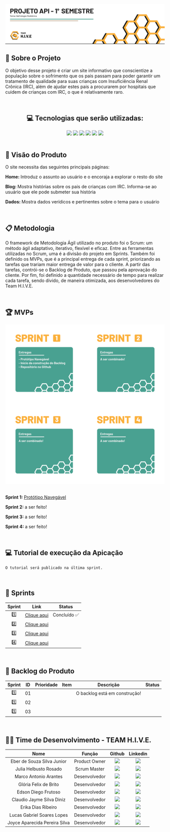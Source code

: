 <img src="card_introducao.png" alt="Card introdutório">

<br>

## 📖 Sobre o Projeto

O objetivo desse projeto é criar um site informativo que conscientize a população sobre o sofrimento que os pais passam para poder garantir um tratamento de qualidade para suas crianças com Insuficiência Renal Crônica (IRC), além de ajudar estes pais a procurarem por hospitais que cuidem de crianças com IRC, o que é relativamente raro.

<br>
<div align=center>
<h2>💻 Tecnologias que serão utilizadas:</h2>
<img src="https://img.shields.io/badge/Figma-F24E1E?style=for-the-badge&logo=figma&logoColor=white&color=F2A630"/>
<img src="https://img.shields.io/badge/HTML5-E34F26?style=for-the-badge&logo=html5&logoColor=white&color=F2A630"/>
<img src="https://img.shields.io/badge/CSS3-1572B6?style=for-the-badge&logo=css3&logoColor=white&color=F2A630"/>
<img src="https://img.shields.io/badge/JavaScript-323330?style=for-the-badge&logo=javascript&logoColor=white&color=F2A630"/>
<img src="https://img.shields.io/badge/Python-14354C?style=for-the-badge&logo=python&logoColor=white&color=F2A630"/>
<img src="https://img.shields.io/badge/Flask-000000?style=for-the-badge&logo=flask&logoColor=white&color=F2A630"/>
</div>

<br>

## 🔎 Visão do Produto

O site necessita das seguintes principais páginas:

<strong>Home: </strong>Introduz o assunto ao usuário e o encoraja a explorar o resto do site

<strong>Blog: </strong>Mostra histórias sobre os pais de crianças com IRC. Informa-se ao usuário que ele pode submeter sua história

<strong>Dados: </strong>Mostra dados verídicos e pertinentes sobre o tema para o usuário

<br>

## 📋 Metodologia

O framework de Metodologia Ágil utilizado no produto foi o Scrum: um método ágil adaptativo, iterativo, flexível e eficaz. Entre as ferramentas utilizadas no Scrum, uma é a divisão do projeto em Sprints. Também foi definido os MVPs, que é a principal entrega de cada sprint, priorizando as tarefas que trariam maior entrega de valor para o cliente. A partir das tarefas, contrói-se o Backlog de Produto, que passou pela aprovação do cliente. Por fim, foi definido a quantidade necessário de tempo para realizar cada tarefa, sendo divido, de maneira otimizada, aos desenvolvedores do Team H.I.V.E.

<br>

## 🏆 MVPs

<div align="center">
<img src="card_sprints.png" alt="Card das sprints" width=750px>
</div>

<br>

<strong>Sprint 1: </strong> [Protótipo Navegável](https://www.figma.com/proto/oAzPuq5XfHFBd72A0mbcSP/Site-Rim?type=design&node-id=1-2&t=F6lUhn9fDnYq07iA-0&scaling=min-zoom&page-id=0%3A1&starting-point-node-id=1%3A2)

<strong>Sprint 2: </strong> a ser feito!

<strong>Sprint 3: </strong> a ser feito!

<strong>Sprint 4: </strong> a ser feito!

<br>

## 💻 Tutorial de execução da Apicação

```
O tutorial será publicado na última sprint.
```

<br>

## 📅 Sprints

| Sprint | Link | Status | 
| :----: | :--------: | :----------: |
| 1️⃣ | [Clique aqui](/redirecionar-depois) | Concluído ✅ |
| 2️⃣ | [Clique aqui](/redirecionar-depois) |  |   
| 3️⃣ | [Clique aqui](/redirecionar-depois) |  |
| 4️⃣ | [Clique aqui](/redirecionar-depois) |  |

<br>

## 🌱 Backlog do Produto

| Sprint | ID | Prioridade | Item | Descrição | Status |
| :----: | :---: | :-----: | :-----: | :-------: | :---------:|
| 1️⃣ | 01 |  |  | O backlog está em construção!  |  |
| 1️⃣ | 02 |  |  |  |  |
| 1️⃣ | 03 |  |  |  |  |

<br>

## 👷🏻 Time de Desenvolvimento - TEAM H.I.V.E.

| Nome | Função | Github | Linkedin |
| :---------------: | :---------: | :---------------------: | :---------------------: |
|  Eber de Souza Silva Junior | Product Owner  | <a href="https://github.com/insira-github-aqui"><img src="https://img.shields.io/badge/GitHub-100000?style=for-the-badge&logo=github&logoColor=white"></a> | <a href="https://www.linkedin.com/insira-linkedin-aqui/"><img src="https://img.shields.io/badge/LinkedIn-0077B5?style=for-the-badge&logo=linkedin&logoColor=white"></a> |
| Julia Helbusto Rosado | Scrum Master | <a href="https://github.com/insira-github-aqui"><img src="https://img.shields.io/badge/GitHub-100000?style=for-the-badge&logo=github&logoColor=white"></a> | <a href="https://www.linkedin.com/insira-linkedin-aqui/"><img src="https://img.shields.io/badge/LinkedIn-0077B5?style=for-the-badge&logo=linkedin&logoColor=white"></a> |
| Marco Antonio Arantes | Desenvolvedor | <a href="https://github.com/insira-github-aqui"><img src="https://img.shields.io/badge/GitHub-100000?style=for-the-badge&logo=github&logoColor=white"></a> | <a href="https://www.linkedin.com/insira-linkedin-aqui/"><img src="https://img.shields.io/badge/LinkedIn-0077B5?style=for-the-badge&logo=linkedin&logoColor=white"></a> |
| Glória Felix de Brito | Desenvolvedor | <a href="https://github.com/insira-github-aqui"><img src="https://img.shields.io/badge/GitHub-100000?style=for-the-badge&logo=github&logoColor=white"></a> | <a href="https://www.linkedin.com/insira-linkedin-aqui/"><img src="https://img.shields.io/badge/LinkedIn-0077B5?style=for-the-badge&logo=linkedin&logoColor=white"></a> |
| Edson Diego Frutoso | Desenvolvedor | <a href="https://github.com/insira-github-aqui"><img src="https://img.shields.io/badge/GitHub-100000?style=for-the-badge&logo=github&logoColor=white"></a> | <a href="https://www.linkedin.com/insira-linkedin-aqui/"><img src="https://img.shields.io/badge/LinkedIn-0077B5?style=for-the-badge&logo=linkedin&logoColor=white"></a> |
| Claudio Jayme Silva Diniz | Desenvolvedor | <a href="https://github.com/insira-github-aqui"><img src="https://img.shields.io/badge/GitHub-100000?style=for-the-badge&logo=github&logoColor=white"></a> | <a href="https://www.linkedin.com/insira-linkedin-aqui/"><img src="https://img.shields.io/badge/LinkedIn-0077B5?style=for-the-badge&logo=linkedin&logoColor=white"></a> |
| Erika Dias Ribeiro | Desenvolvedor | <a href="https://github.com/insira-github-aqui"><img src="https://img.shields.io/badge/GitHub-100000?style=for-the-badge&logo=github&logoColor=white"></a> | <a href="https://www.linkedin.com/insira-linkedin-aqui/"><img src="https://img.shields.io/badge/LinkedIn-0077B5?style=for-the-badge&logo=linkedin&logoColor=white"></a> |
| Lucas Gabriel Soares Lopes | Desenvolvedor | <a href="https://github.com/insira-github-aqui"><img src="https://img.shields.io/badge/GitHub-100000?style=for-the-badge&logo=github&logoColor=white"></a> | <a href="https://www.linkedin.com/insira-linkedin-aqui/"><img src="https://img.shields.io/badge/LinkedIn-0077B5?style=for-the-badge&logo=linkedin&logoColor=white"></a> |
| Joyce Aparecida Pereira Silva | Desenvolvedor | <a href="https://github.com/insira-github-aqui"><img src="https://img.shields.io/badge/GitHub-100000?style=for-the-badge&logo=github&logoColor=white"></a> | <a href="https://www.linkedin.com/insira-linkedin-aqui/"><img src="https://img.shields.io/badge/LinkedIn-0077B5?style=for-the-badge&logo=linkedin&logoColor=white"></a> |



